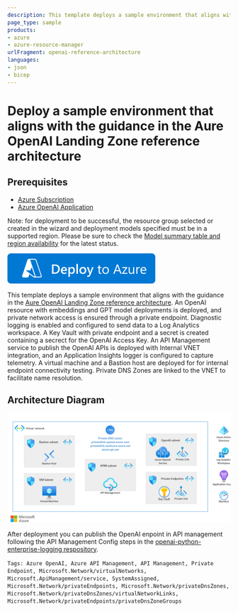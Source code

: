 ```yaml
---
description: This template deploys a sample environment that aligns with the guidance in the Aure OpenAI Landing Zone reference architecture. 
page_type: sample
products:
- azure
- azure-resource-manager
urlFragment: openai-reference-architecture
languages:
- json
- bicep
---
```

# Deploy a sample environment that aligns with the guidance in the Aure OpenAI Landing Zone reference architecture

## Prerequisites
- [Azure Subscription](https://azure.microsoft.com/en-us/get-started/)
- [Azure OpenAI Application](https://aka.ms/oai/access)

Note: for deployment to be successful, the resource group selected or created in the wizard and deployment models specified must be in a supported region. Please be sure to check the [Model summary table and region availability](https://learn.microsoft.com/en-us/azure/ai-services/openai/concepts/models#model-summary-table-and-region-availability) for the latest status.

[![Deploy To Azure](https://raw.githubusercontent.com/Azure/azure-quickstart-templates/master/1-CONTRIBUTION-GUIDE/images/deploytoazure.svg?sanitize=true)](https://portal.azure.com/#create/Microsoft.Template/uri/https%3A%2F%2Fraw.githubusercontent.com%2Fj-d-harvey%2FOpenAItemplates%2Fmain%2Fazuredeploy.json)

This template deploys a sample environment that aligns with the guidance in the [Aure OpenAI Landing Zone reference architecture](https://techcommunity.microsoft.com/t5/azure-architecture-blog/azure-openai-landing-zone-reference-architecture/ba-p/3882102). An OpenAI resource with embeddings and GPT model deployments is deployed, and private network access is ensured through a private endpoint. Diagnostic logging is enabled and configured to send data to a Log Analytics workspace. A Key Vault with private endpoint and a secret is created containing a secrect for the OpenAI Access Key. An API Management service to publish the OpenAI APIs is deployed with Internal VNET integration, and an Application Insights logger is configured to capture telemetry. A virtual machine and a Bastion host are deployed for for internal endpoint connectivity testing. Private DNS Zones are linked to the VNET to facilitate name resolution. 

## Architecture Diagram
![img](/azure-openai-architecture.png)

After deployment you can publish the OpenAI enpoint in API management following the API Management Config steps in the [openai-python-enterprise-logging respository](https://github.com/Azure-Samples/openai-python-enterprise-logging#api-management-config).

`Tags: Azure OpenAI, Azure API Management, API Management, Private Endpoint, Microsoft.Network/virtualNetworks, Microsoft.ApiManagement/service, SystemAssigned, Microsoft.Network/privateEndpoints, Microsoft.Network/privateDnsZones, Microsoft.Network/privateDnsZones/virtualNetworkLinks, Microsoft.Network/privateEndpoints/privateDnsZoneGroups`